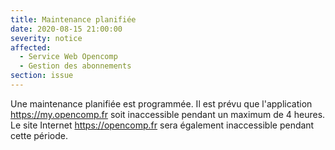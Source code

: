 ```yaml
---
title: Maintenance planifiée
date: 2020-08-15 21:00:00
severity: notice
affected:
  - Service Web Opencomp
  - Gestion des abonnements
section: issue
---
```


Une maintenance planifiée est programmée. Il est prévu que l'application https://my.opencomp.fr soit inaccessible pendant un maximum de 4 heures. Le site Internet https://opencomp.fr sera également inaccessible pendant cette période.

